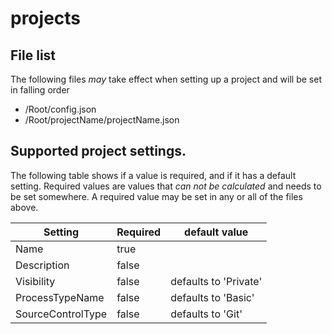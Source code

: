 # projects

## File list

The following files _may_ take effect when setting up a project and will be set in falling order

- /Root/config.json
- /Root/projectName/projectName.json

## Supported project settings.

The following table shows if a value is required, and if it has a default setting.
Required values are values that _can not be calculated_ and needs to be set somewhere.
A required value may be set in any or all of the files above.

| Setting | Required | default value |
| --- | --- | --- |
| Name | true | |
| Description | false | |
| Visibility | false | defaults to 'Private' |
| ProcessTypeName | false | defaults to 'Basic' |
| SourceControlType | false | defaults to 'Git' |
